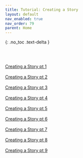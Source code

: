 ```yaml
---
title: Tutorial: Creating a Story
layout: default
nav_enabled: true
nav_order: 79
parent: Home
---
```

{: .no_toc .text-delta }

<br/>
<br/>

[Creating a Story pt 1](Creating_a_Story_pt_1.html) <br/><br/>
[Creating a Story pt 2](Creating_a_Story_pt_2.html) <br/><br/>
[Creating a Story pt 3](Creating_a_Story_pt_3.html) <br/><br/>
[Creating a Story pt 4](Creating_a_Story_pt_4.html) <br/><br/>
[Creating a Story pt 5](Creating_a_Story_pt_5.html) <br/><br/>
[Creating a Story pt 6](Creating_a_Story_pt_6.html) <br/><br/>
[Creating a Story pt 7](Creating_a_Story_pt_7.html) <br/><br/>
[Creating a Story pt 8](Creating_a_Story_pt_8.html) <br/><br/>
[Creating a Story pt 9](Creating_a_Story_pt_9.html) <br/><br/>
